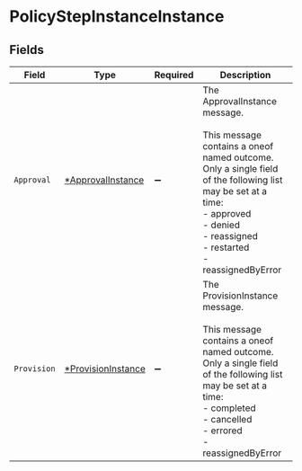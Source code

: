 # PolicyStepInstanceInstance


## Fields

| Field                                                                                                                                                                                                                   | Type                                                                                                                                                                                                                    | Required                                                                                                                                                                                                                | Description                                                                                                                                                                                                             |
| ----------------------------------------------------------------------------------------------------------------------------------------------------------------------------------------------------------------------- | ----------------------------------------------------------------------------------------------------------------------------------------------------------------------------------------------------------------------- | ----------------------------------------------------------------------------------------------------------------------------------------------------------------------------------------------------------------------- | ----------------------------------------------------------------------------------------------------------------------------------------------------------------------------------------------------------------------- |
| `Approval`                                                                                                                                                                                                              | [*ApprovalInstance](../../models/shared/approvalinstance.md)                                                                                                                                                            | :heavy_minus_sign:                                                                                                                                                                                                      | The ApprovalInstance message.<br/><br/>This message contains a oneof named outcome. Only a single field of the following list may be set at a time:<br/>  - approved<br/>  - denied<br/>  - reassigned<br/>  - restarted<br/>  - reassignedByError<br/> |
| `Provision`                                                                                                                                                                                                             | [*ProvisionInstance](../../models/shared/provisioninstance.md)                                                                                                                                                          | :heavy_minus_sign:                                                                                                                                                                                                      | The ProvisionInstance message.<br/><br/>This message contains a oneof named outcome. Only a single field of the following list may be set at a time:<br/>  - completed<br/>  - cancelled<br/>  - errored<br/>  - reassignedByError<br/> |